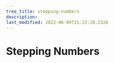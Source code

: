 ```yaml
---
tree_title: stepping-numbers
description: 
last_modified: 2022-06-09T21:23:28.2328
---
```


# Stepping Numbers
